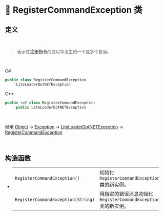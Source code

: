 # 🔖 RegisterCommandException 类

## 定义

<br>

> 表示在**注册指令**的过程中发生的一个或多个错误。

<br>

C#
```cs
public class RegisterCommandException
    :LiteLoaderDotNETException
```
C++
```cpp
public ref class RegisterCommandException
    :public LiteLoaderDotNETException
```
<br>

继承 [Object](https://docs.microsoft.com/zh-cn/DotNET/api/system.object?view=net-6.0) → [Exception](https://docs.microsoft.com/zh-cn/DotNET/api/system.exception?view=net-6.0) → [LiteLoaderDotNETException](zh_CN/NET/APIs/Namespace/LiteLoader.NET/Class/LiteLoaderDotNETException/LiteLoaderDotNETException.md) → 
[RegisterCommandException](zh_CN/NET/APIs/Namespace/LiteLoader.NET/Class/RegisterCommandException/RegisterCommandException.md)

<br>

## 构造函数
- 
    |||
    |-|-|
    |`RegisterCommandException()`|初始化 `RegisterCommandException` 类的新实例。|
    |`RegisterCommandException(String)`|用指定的错误消息初始化 `RegisterCommandException` 类的新实例。|

<br>


